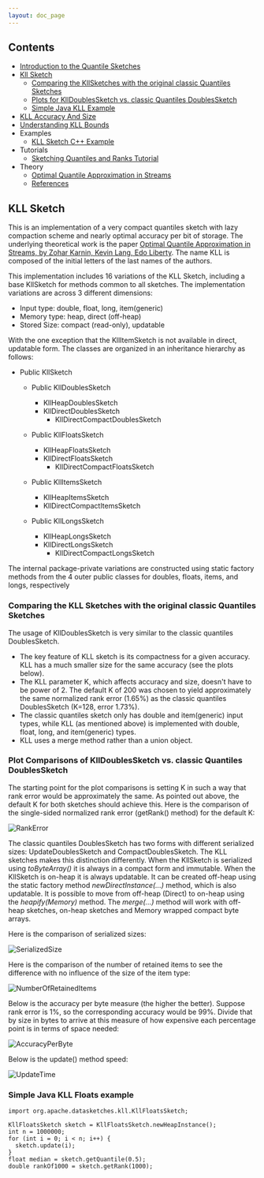 ```yaml
---
layout: doc_page
---
```

<!--
    Licensed to the Apache Software Foundation (ASF) under one
    or more contributor license agreements.  See the NOTICE file
    distributed with this work for additional information
    regarding copyright ownership.  The ASF licenses this file
    to you under the Apache License, Version 2.0 (the
    "License"); you may not use this file except in compliance
    with the License.  You may obtain a copy of the License at

      http://www.apache.org/licenses/LICENSE-2.0

    Unless required by applicable law or agreed to in writing,
    software distributed under the License is distributed on an
    "AS IS" BASIS, WITHOUT WARRANTIES OR CONDITIONS OF ANY
    KIND, either express or implied.  See the License for the
    specific language governing permissions and limitations
    under the License.
-->
## Contents
<!-- TOC -->
* [Introduction to the Quantile Sketches](https://datasketches.apache.org/docs/QuantilesAll/QuantilesOverview.html)
* [Kll Sketch](#kll-sketch)
    * [Comparing the KllSketches with the original classic Quantiles Sketches](#comparing)
    * [Plots for KllDoublesSketch vs. classic Quantiles DoublesSketch](#plots)
    * [Simple Java KLL Example](#simple-example)
* [KLL Accuracy And Size](https://datasketches.apache.org/docs/KLL/KLLAccuracyAndSize.html)
* [Understanding KLL Bounds](https://datasketches.apache.org/docs/KLL/UnderstandingKLLBounds.html)
* Examples
    * [KLL Sketch C++ Example](https://datasketches.apache.org/docs/KLL/KLLCppExample.html)
* Tutorials
    * [Sketching Quantiles and Ranks Tutorial](https://datasketches.apache.org/docs/QuantilesAll/SketchingQuantilesAndRanksTutorial.html)
* Theory
    * [Optimal Quantile Approximation in Streams](https://github.com/apache/datasketches-website/tree/master/docs/pdf/Quantiles_KLL.pdf)
    * [References](https://datasketches.apache.org/docs/QuantilesAll/QuantilesReferences.html)
<!-- TOC -->

<a id="kll-sketch"></a>
## KLL Sketch

This is an implementation of a very compact quantiles sketch with lazy compaction scheme and nearly optimal accuracy per bit of storage.  The underlying theoretical work is the paper 
<a href="https://arxiv.org/abs/1603.05346v2">Optimal Quantile Approximation in Streams, by Zohar Karnin, Kevin Lang, Edo Liberty</a>. The name KLL is composed of the initial letters of the last names of the authors.

This implementation includes 16 variations of the KLL Sketch, including a base KllSketch for methods common to all sketches. The implementation variations are across 3 different dimensions:

* Input type: double, float, long, item(generic)
* Memory type: heap, direct (off-heap)
* Stored Size: compact (read-only), updatable 

With the one exception that the KllItemSketch is not available in direct, updatable form.
The classes are organized in an inheritance hierarchy as follows:

* Public KllSketch
    * Public KllDoublesSketch
        * KllHeapDoublesSketch
        * KllDirectDoublesSketch
            * KllDirectCompactDoublesSketch

    * Public KllFloatsSketch
        * KllHeapFloatsSketch
        * KllDirectFloatsSketch
            * KllDirectCompactFloatsSketch

    * Public KllItemsSketch<T>
        * KllHeapItemsSketch<T>
        * KllDirectCompactItemsSketch<T>

    * Public KllLongsSketch
        * KllHeapLongsSketch
        * KllDirectLongsSketch
            * KllDirectCompactLongsSketch

The internal package-private variations are constructed using static factory methods from the 4 outer public classes for doubles, floats, items, and longs, respectively

<a id="comparing"></a>
### Comparing the KLL Sketches with the original classic Quantiles Sketches

The usage of KllDoublesSketch is very similar to the classic quantiles DoublesSketch. 

* The key feature of KLL sketch is its compactness for a given accuracy. KLL has a much smaller size for the same accuracy (see the plots below).
* The KLL parameter K, which affects accuracy and size, doesn't have to be power of 2. The default K of 200 was chosen to yield approximately the same normalized rank error (1.65%) as the classic quantiles DoublesSketch (K=128, error 1.73%).
* The classic quantiles sketch only has double and item(generic) input types, while KLL (as mentioned above) is implemented with double, float, long, and item(generic) types.
* KLL uses a merge method rather than a union object.

<a id="plots"></a>
### Plot Comparisons of KllDoublesSketch vs. classic Quantiles DoublesSketch

The starting point for the plot comparisons is setting K in such a way that rank error would be approximately the same. As pointed out above, the default K for both sketches should achieve this. Here is the comparison of the single-sided normalized rank error (getRank() method) for the default K:

<img class="doc-img-full" src="{{site.docs_img_dir}}/kll/kll200-vs-ds128-rank-error.png" alt="RankError" />

The classic quantiles DoublesSketch has two forms with different serialized sizes: UpdateDoublesSketch and CompactDoublesSketch. The KLL sketches makes this distinction differently. When the KllSketch is serialized using *toByteArray()* it is always in a compact form and immutable. When the KllSketch is on-heap it is always updatable. It can be created off-heap using the static factory method *newDirectInstance(...)* method, which is also updatable. It is possible to move from off-heap (Direct) to on-heap using the *heapify(Memory)* method.  The *merge(...)* method will work with off-heap sketches, on-heap sketches and Memory wrapped compact byte arrays. 

Here is the comparison of serialized sizes:

<img class="doc-img-full" src="{{site.docs_img_dir}}/kll/kll200-vs-ds128-size.png" alt="SerializedSize" />

Here is the comparison of the number of retained items to see the difference with no influence of the size of the item type:

<img class="doc-img-full" src="{{site.docs_img_dir}}/kll/kll200-vs-ds128-items.png" alt="NumberOfRetainedItems" />

Below is the accuracy per byte measure (the higher the better). Suppose rank error is 1%, so the corresponding accuracy would be 99%. Divide that by size in bytes to arrive at this measure of how expensive each percentage point is in terms of space needed:

<img class="doc-img-full" src="{{site.docs_img_dir}}/kll/kll200-vs-ds128-accuracy-per-byte-log.png" alt="AccuracyPerByte" />

Below is the update() method speed:

<img class="doc-img-full" src="{{site.docs_img_dir}}/kll/kll200-vs-ds128-update.png" alt="UpdateTime" />

<a id="simple-example"></a>
### Simple Java KLL Floats example

```
import org.apache.datasketches.kll.KllFloatsSketch;

KllFloatsSketch sketch = KllFloatsSketch.newHeapInstance();
int n = 1000000;
for (int i = 0; i < n; i++) {
  sketch.update(i);
}
float median = sketch.getQuantile(0.5);
double rankOf1000 = sketch.getRank(1000);
```
